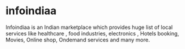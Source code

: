 # infoindiaa
Infoindiaa is an Indian marketplace which provides huge list of local services like healthcare , food industries, electronics , Hotels booking, Movies, Online shop, Ondemand services and many more. 

